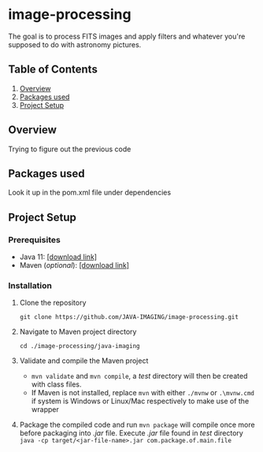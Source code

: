 #   image-processing

The goal is to process FITS images and apply filters and whatever you're 
supposed to do with astronomy pictures.

## Table of Contents
1. [Overview](#overview)
2. [Packages used](#packages-used)
3. [Project Setup](#project-setup)

##  Overview

Trying to figure out the previous code

##  Packages used

Look it up in the pom.xml file under dependencies

##  Project Setup

### Prerequisites

- Java 11: [[download link]](https://www.oracle.com/java/technologies/javase/jdk11-archive-downloads.html)
- Maven (_optional_): [[download link]](https://maven.apache.org/download.cgi)

### Installation

1. Clone the repository

    `git clone https://github.com/JAVA-IMAGING/image-processing.git`

2. Navigate to Maven project directory

    `cd ./image-processing/java-imaging`

3. Validate and compile the Maven project
    - `mvn validate` and `mvn compile`, a _test_ directory will then be created with class files. 
    - If Maven is not installed, replace `mvn` with either `./mvnw` or `.\mvnw.cmd`  if system is Windows or Linux/Mac respectively to make use of the wrapper

4. Package the compiled code and run
    `mvn package` will compile once more before packaging into _.jar_ file. Execute _.jar_ file found in _test_ directory `java -cp target/<jar-file-name>.jar com.package.of.main.file`
